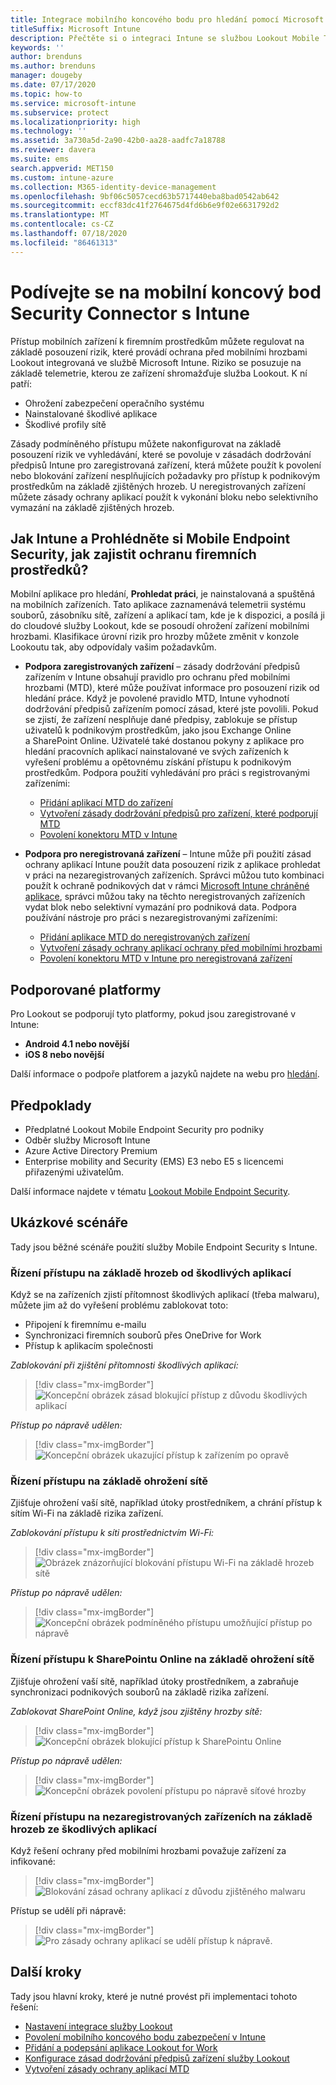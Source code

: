 ```yaml
---
title: Integrace mobilního koncového bodu pro hledání pomocí Microsoft Intune
titleSuffix: Microsoft Intune
description: Přečtěte si o integraci Intune se službou Lookout Mobile Threat Defense (MTD) za účelem regulace přístupu mobilních zařízení k firemním prostředkům.
keywords: ''
author: brenduns
ms.author: brenduns
manager: dougeby
ms.date: 07/17/2020
ms.topic: how-to
ms.service: microsoft-intune
ms.subservice: protect
ms.localizationpriority: high
ms.technology: ''
ms.assetid: 3a730a5d-2a90-42b0-aa28-aadfc7a18788
ms.reviewer: davera
ms.suite: ems
search.appverid: MET150
ms.custom: intune-azure
ms.collection: M365-identity-device-management
ms.openlocfilehash: 9bf06c5057cecd63b5717440eba8bad0542ab642
ms.sourcegitcommit: eccf83dc41f2764675d4fd6b6e9f02e6631792d2
ms.translationtype: MT
ms.contentlocale: cs-CZ
ms.lasthandoff: 07/18/2020
ms.locfileid: "86461313"
---
```

# <a name="lookout-mobile-endpoint-security-connector-with-intune"></a>Podívejte se na mobilní koncový bod Security Connector s Intune

Přístup mobilních zařízení k firemním prostředkům můžete regulovat na základě posouzení rizik, které provádí ochrana před mobilními hrozbami Lookout integrovaná ve službě Microsoft Intune. Riziko se posuzuje na základě telemetrie, kterou ze zařízení shromažďuje služba Lookout. K ní patří:
- Ohrožení zabezpečení operačního systému
- Nainstalované škodlivé aplikace
- Škodlivé profily sítě

Zásady podmíněného přístupu můžete nakonfigurovat na základě posouzení rizik ve vyhledávání, které se povoluje v zásadách dodržování předpisů Intune pro zaregistrovaná zařízení, která můžete použít k povolení nebo blokování zařízení nesplňujících požadavky pro přístup k podnikovým prostředkům na základě zjištěných hrozeb. U neregistrovaných zařízení můžete zásady ochrany aplikací použít k vykonání bloku nebo selektivního vymazání na základě zjištěných hrozeb.

## <a name="how-do-intune-and-lookout-mobile-endpoint-security-help-protect-company-resources"></a>Jak Intune a Prohlédněte si Mobile Endpoint Security, jak zajistit ochranu firemních prostředků?

Mobilní aplikace pro hledání, **Prohledat práci**, je nainstalovaná a spuštěná na mobilních zařízeních. Tato aplikace zaznamenává telemetrii systému souborů, zásobníku sítě, zařízení a aplikací tam, kde je k dispozici, a posílá ji do cloudové služby Lookout, kde se posoudí ohrožení zařízení mobilními hrozbami. Klasifikace úrovní rizik pro hrozby můžete změnit v konzole Lookoutu tak, aby odpovídaly vašim požadavkům.

- **Podpora zaregistrovaných zařízení** – zásady dodržování předpisů zařízením v Intune obsahují pravidlo pro ochranu před mobilními hrozbami (MTD), které může používat informace pro posouzení rizik od hledání práce. Když je povolené pravidlo MTD, Intune vyhodnotí dodržování předpisů zařízením pomocí zásad, které jste povolili. Pokud se zjistí, že zařízení nesplňuje dané předpisy, zablokuje se přístup uživatelů k podnikovým prostředkům, jako jsou Exchange Online a SharePoint Online. Uživatelé také dostanou pokyny z aplikace pro hledání pracovních aplikací nainstalované ve svých zařízeních k vyřešení problému a opětovnému získání přístupu k podnikovým prostředkům. Podpora použití vyhledávání pro práci s registrovanými zařízeními:
  - [Přidání aplikací MTD do zařízení](../protect/mtd-apps-ios-app-configuration-policy-add-assign.md)
  - [Vytvoření zásady dodržování předpisů pro zařízení, které podporují MTD](../protect/mtd-device-compliance-policy-create.md)
  - [Povolení konektoru MTD v Intune](../protect/mtd-connector-enable.md)

- **Podpora pro neregistrovaná zařízení** – Intune může při použití zásad ochrany aplikací Intune použít data posouzení rizik z aplikace prohledat v práci na nezaregistrovaných zařízeních. Správci můžou tuto kombinaci použít k ochraně podnikových dat v rámci [Microsoft Intune chráněné aplikace](../apps/apps-supported-intune-apps.md), správci můžou taky na těchto neregistrovaných zařízeních vydat blok nebo selektivní vymazání pro podniková data. Podpora používání nástroje pro práci s nezaregistrovanými zařízeními:
  - [Přidání aplikace MTD do neregistrovaných zařízení](../protect/mtd-add-apps-unenrolled-devices.md)
  - [Vytvoření zásady ochrany aplikací ochrany před mobilními hrozbami](../protect/mtd-app-protection-policy.md)
  - [Povolení konektoru MTD v Intune pro neregistrovaná zařízení](../protect/mtd-enable-unenrolled-devices.md)

## <a name="supported-platforms"></a>Podporované platformy

Pro Lookout se podporují tyto platformy, pokud jsou zaregistrované v Intune:

- **Android 4.1 nebo novější**  
- **iOS 8 nebo novější**  

Další informace o podpoře platforem a jazyků najdete na webu pro [hledání](https://personal.support.lookout.com/hc/articles/114094140253).  

## <a name="prerequisites"></a>Předpoklady

- Předplatné Lookout Mobile Endpoint Security pro podniky  
- Odběr služby Microsoft Intune
- Azure Active Directory Premium
- Enterprise mobility and Security (EMS) E3 nebo E5 s licencemi přiřazenými uživatelům.  

Další informace najdete v tématu [Lookout Mobile Endpoint Security](https://www.lookout.com/products/mobile-endpoint-security).

## <a name="sample-scenarios"></a>Ukázkové scénáře

Tady jsou běžné scénáře použití služby Mobile Endpoint Security s Intune.

### <a name="control-access-based-on-threats-from-malicious-apps"></a>Řízení přístupu na základě hrozeb od škodlivých aplikací

Když se na zařízeních zjistí přítomnost škodlivých aplikací (třeba malwaru), můžete jim až do vyřešení problému zablokovat toto:

- Připojení k firemnímu e-mailu
- Synchronizaci firemních souborů přes OneDrive for Work
- Přístup k aplikacím společnosti

*Zablokování při zjištění přítomnosti škodlivých aplikací:*

> [!div class="mx-imgBorder"]
> ![Koncepční obrázek zásad blokující přístup z důvodu škodlivých aplikací](./media/lookout-mobile-threat-defense-connector/malicious-apps-blocked.png)

*Přístup po nápravě udělen:*

> [!div class="mx-imgBorder"]
> ![Koncepční obrázek ukazující přístup k zařízením po opravě](./media/lookout-mobile-threat-defense-connector/malicious-apps-unblocked.png)

### <a name="control-access-based-on-threat-to-network"></a>Řízení přístupu na základě ohrožení sítě

Zjišťuje ohrožení vaší sítě, například útoky prostředníkem, a chrání přístup k sítím Wi-Fi na základě rizika zařízení.

*Zablokování přístupu k síti prostřednictvím Wi-Fi:*

> [!div class="mx-imgBorder"]
> ![Obrázek znázorňující blokování přístupu Wi-Fi na základě hrozeb sítě](./media/lookout-mobile-threat-defense-connector/network-wifi-blocked.png)

*Přístup po nápravě udělen:*

> [!div class="mx-imgBorder"]
> ![Koncepční obrázek podmíněného přístupu umožňující přístup po nápravě](./media/lookout-mobile-threat-defense-connector/network-wifi-unblocked.png)

### <a name="control-access-to-sharepoint-online-based-on-threat-to-network"></a>Řízení přístupu k SharePointu Online na základě ohrožení sítě

Zjišťuje ohrožení vaší sítě, například útoky prostředníkem, a zabraňuje synchronizaci podnikových souborů na základě rizika zařízení.

*Zablokovat SharePoint Online, když jsou zjištěny hrozby sítě:*

> [!div class="mx-imgBorder"]
> ![Koncepční obrázek blokující přístup k SharePointu Online](./media/lookout-mobile-threat-defense-connector/network-spo-blocked.png)

*Přístup po nápravě udělen:*

> [!div class="mx-imgBorder"]
> ![Koncepční obrázek povolení přístupu po nápravě síťové hrozby](./media/lookout-mobile-threat-defense-connector/network-spo-unblocked.png)

### <a name="control-access-on-unenrolled-devices-based-on-threats-from-malicious-apps"></a>Řízení přístupu na nezaregistrovaných zařízeních na základě hrozeb ze škodlivých aplikací

Když řešení ochrany před mobilními hrozbami považuje zařízení za infikované:
> [!div class="mx-imgBorder"]
> ![Blokování zásad ochrany aplikací z důvodu zjištěného malwaru](./media/lookout-mobile-threat-defense-connector/lookout-app-policy-block.png)

Přístup se udělí při nápravě:

> [!div class="mx-imgBorder"]
> ![Pro zásady ochrany aplikací se udělí přístup k nápravě.](./media/lookout-mobile-threat-defense-connector/lookout-app-policy-remediated.png)

## <a name="next-steps"></a>Další kroky

Tady jsou hlavní kroky, které je nutné provést při implementaci tohoto řešení:

- [Nastavení integrace služby Lookout](lookout-mtd-connector-integration.md)
- [Povolení mobilního koncového bodu zabezpečení v Intune](mtd-connector-enable.md)
- [Přidání a podepsání aplikace Lookout for Work](mtd-apps-ios-app-configuration-policy-add-assign.md)
- [Konfigurace zásad dodržování předpisů zařízení služby Lookout](mtd-device-compliance-policy-create.md)
- [Vytvoření zásady ochrany aplikací MTD](mtd-app-protection-policy.md)
